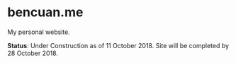 # bencuan.me
My personal website.

**Status**: Under Construction as of 11 October 2018. Site will be completed by 28 October 2018.
